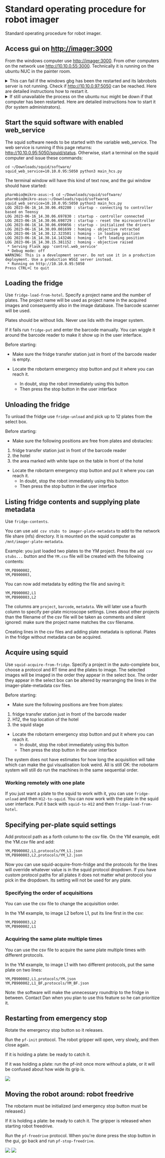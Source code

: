 # Standard operating procedure for robot imager

Standard operating procedure for robot imager.

## Access gui on <a href="http://imager:3000" target=_blank>http://imager:3000</a>

From the windows computer use <a href="http://imager:3000" target=_blank>http://imager:3000</a>.
From other computers on the network use <a href="http://10.10.0.55:3000" target=_blank>http://10.10.0.55:3000</a>.
Technically it is running on the ubuntu NUC in the painter room.

<details>
<summary>
This can fail if the windows gbg has been the restarted and its labrobots server is not running.
Check if <a href="http://10.10.0.97:5050" target=_blank>http://10.10.0.97:5050</a> can be reached.
Here are detailed instructions how to restart it.
</summary>

Connect to the window gbg computer via any desk (on the squid computer).

Look for the run labrobots icon, it like this and it starts a terminal with this kind of output.
Minimize the terminal and keep it running.

<img src='images/run_labrobots.png'>

The incubator communication program STX Driver must be running. Run it on the windows computer.
The icon and the program looks like this. Press the Run button. Minimize the program and keep it running.

<img src='images/stx.png'>
</details>

<details>
<summary>
If still unavailable the process on the ubuntu nuc might be down if that computer has been restarted.
Here are detailed instructions how to start it (for system administrators).
</summary>

The gui runs on the NUC running ubuntu which has hostname NUC-robotlab.

It runs in a screen named `imager` in the `~/imager-robotlab` checkout of the repo.

```
ssh pharmbio@10.10.0.55
screen -x imager
```

If the screen is not running, start it with:

```
ssh pharmbio@10.10.0.55
pharmbio@NUC-robotlab:~$ screen -S imager
pharmbio@NUC-robotlab:~$ cd imager-robotlab/
pharmbio@NUC-robotlab:~/imager-robotlab$ source imager-venv/bin/activate
(imager-venv) pharmbio@NUC-robotlab:~/imager-robotlab$ cd cellpainter/
(imager-venv) pharmbio@NUC-robotlab:~/imager-robotlab/cellpainter$ VIABLE_PORT=3000 cellpainter-gui --live
Running with config.name='live'
 * Env(VIABLE_DEV=True, VIABLE_RUN=True, VIABLE_HOST=None, VIABLE_PORT=None)
 * Serving Flask app 'cellpainter.gui.main'
 * Debug mode: off
```

Note that you need to set the variable `VIABLE_PORT=3000` to start it.

</details>

## Start the squid software with enabled web_service

The squid software needs to be started with the variable web_service.
The web service is running if this page returns: <a href="http://10.10.0.95:5050/squid/status" target=_blank>http://10.10.0.95:5050/squid/status</a>.
Otherwise, start a terminal on the squid computer and issue these commands:

```
cd ~/Downloads/squid/software/
squid_web_service=10.10.0.95:5050 python3 main_hcs.py
```

The terminal window will have this kind of text now, and the gui window should have started:

```
pharmbio@mikro-asus:~$ cd ~/Downloads/squid/software/
pharmbio@mikro-asus:~/Downloads/squid/software$ squid_web_service=10.10.0.95:5050 python3 main_hcs.py
LOG 2023-06-16_14.30.06.492280 : startup - connecting to controller based on Teensy
LOG 2023-06-16_14.30.06.697830 : startup - controller connected
LOG 2023-06-16_14.30.06.698729 : startup - reset the microcontroller
LOG 2023-06-16_14.30.06.699056 : startup - initialized the drivers
LOG 2023-06-16_14.30.09.001699 : homing - objective retracted
LOG 2023-06-16_14.30.12.323501 : homing - in loading position
LOG 2023-06-16_14.30.14.143246 : homing - left loading position
LOG 2023-06-16_14.30.15.381152 : homing - objective raised
 * Serving Flask app 'control.web_service'
 * Debug mode: off
WARNING: This is a development server. Do not use it in a production deployment. Use a production WSGI server instead.
 * Running on http://10.10.0.95:5050
Press CTRL+C to quit
```

## Loading the fridge

Use `fridge-load-from-hotel`. Specify a project name and the number of plates.
The project name will be used as project name in the acquired images and consequently also  in the image database.
The barcode scanner will be used.

Plates should be without lids. Never use lids with the imager system.

If it fails run `fridge-put` and enter the barcode manually. You can wiggle
it around the barcode reader to make it show up in the user interface.

Before starting:

* Make sure the fridge transfer station just in front of the barcode reader is empty.

* Locate the robotarm emergency stop button and put it where you can reach it.
  - In doubt, stop the robot immediately using this button
  - Then press the stop button in the user interface

## Unloading the fridge

To unload the fridge use `fridge-unload` and pick up to 12 plates from the select box.

Before starting:

* Make sure the following positions are free from plates and obstacles:
1. fridge transfer station just in front of the barcode reader
2. the hotel
3. the area marked with white tape on the table in front of the hotel

* Locate the robotarm emergency stop button and put it where you can reach it.
  - In doubt, stop the robot immediately using this button
  - Then press the stop button in the user interface

## Listing fridge contents and supplying plate metadata

Use `fridge-contents`.

You can use `add csv stubs to imager-plate-metadata` to add to the network file share (nfs) directory.
It is mounted on the squid computer as `/mnt/imager-plate-metadata`.

Example: you just loaded two plates to the YM project. Press the `add csv stubs...` button and the `YM.csv`
file will be created with the following contents:

```
YM,PB900002,
YM,PB900003,
```

You can now add metadata by editing the file and saving it:

```
YM,PB900002,L1
YM,PB900003,L2
```

The columns are `project`, `barcode`, `metadata`. We will later use a fourth column to specify per-plate microscope settings.
Lines about other projects than the filename of the csv file will be taken as comments and silent ignored:
make sure the project name matches the csv filename.

Creating lines in the csv files and adding plate metadata is optional. Plates in the fridge without metadata can be acquired.

## Acquire using squid

Use `squid-acquire-from-fridge`. Specify a project in the auto-complete box, choose a protocol and RT time and the plates to image.
The selected images will be imaged in the order they appear in the select box. The order they appear in the select box can be
altered by rearranging the lines in the imager-plate-metadata csv files.

Before starting:

* Make sure the following positions are free from plates:
1. fridge transfer station just in front of the barcode reader
2. H12, the top location of the hotel
3. the squid stage

* Locate the robotarm emergency stop button and put it where you can reach it.
  - In doubt, stop the robot immediately using this button
  - Then press the stop button in the user interface

The system does not have estimates for how long the acquisition will take which can make
the gui visualisation look weird. All is still OK: the robotarm system will still do run
the machines in the same sequential order.

### Working remotely with one plate

If you just want a plate to the squid to work with it, you can use `fridge-unload` and then `H12-to-squid`. You can now work
with the plate in the squid user interface. Put it back with `squid-to-H12` and then `fridge-load-from-hotel`.

## Specifying per-plate squid settings

Add protocol path as a forth column to the csv file. On the YM example, edit the YM.csv file and add:

```
YM,PB900002,L1,protocols/YM_L1.json
YM,PB900003,L2,protocols/YM_L2.json
```

Now you can use squid-acquire-from-fridge and the protocols for the lines will override whatever value is in the squid protocol dropdown.
If you have custom protocol paths for all plates it does not matter what protocol you pick in the dropdown. Its setting will not be used for any plate.

### Specifying the order of acquisitions

You can use the csv file to change the acquisition order.

In the YM example, to image L2 before L1, put its line first in the csv:

```
YM,PB900003,L2
YM,PB900002,L1
```

### Acquiring the same plate multiple times

You can use the csv file to acquire the same plate multiple times with different protocols.

In the YM example, to image L1 with two different protocols, put the same plate on two lines:

```
YM,PB900002,L1,protocols/YM.json
YM,PB900002,L1_BF,protocols/YM_BF.json
```

Note: the software will make the unnecessary roundtrip to the fridge in between.
Contact Dan when you plan to use this feature so he can prioritize it.

## Restarting from emergency stop

Rotate the emergency stop button so it releases.

Run the `pf-init` protocol. The robot gripper will open, very slowly, and then close again.

If it is holding a plate: be ready to catch it.

If it was holding a plate: run the pf-init once more without a plate, or it will be confused about how wide its grip is.

<img src='images/pf-init.png'>

## Moving the robot around: robot freedrive

The robotarm must be initialized (and emergency stop button must be released.)

If it is holding a plate: be ready to catch it. The gripper is released when starting robot freedrive.

Run the `pf-freedrive` protocol. When you're done press the stop button in the gui, go back and run `pf-stop-freedrive`.

<img src='images/pf-freedrive.png'>

<img src='images/pf-stop-freedrive.png'>

